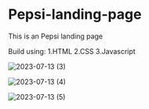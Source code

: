 # Pepsi-landing-page

This is an Pepsi landing page

Build using: 
1.HTML
2.CSS
3.Javascript

![2023-07-13 (3)](https://github.com/ravi-singh-100/Pepsi-landing-page/assets/84458346/c2856735-75b9-4ca5-9c6b-509df4619206)


![2023-07-13 (4)](https://github.com/ravi-singh-100/Pepsi-landing-page/assets/84458346/76c87ebd-43be-4e65-a63a-1eead6709a99)


![2023-07-13 (5)](https://github.com/ravi-singh-100/Pepsi-landing-page/assets/84458346/e0438b0f-4984-4a50-a40e-3ea41f59bf37)




